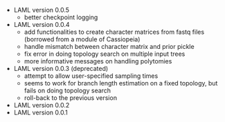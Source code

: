 * LAML version 0.0.5
    * better checkpoint logging
* LAML version 0.0.4
    * add functionalities to create character matrices from fastq files (borrowed from a module of Cassiopeia) 
    * handle mismatch between character matrix and prior pickle
    * fix error in doing topology search on multiple input trees
    * more informative messages on handling polytomies
* LAML version 0.0.3 (deprecated)
    * attempt to allow user-specified sampling times
    * seems to work for branch length estimation on a fixed topology, but fails on doing topology search
    * roll-back to the previous version
* LAML version 0.0.2
* LAML version 0.0.1
